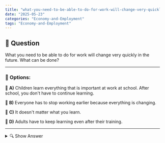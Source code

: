 ```yaml
---
title: "what-you-need-to-be-able-to-do-for-work-will-change-very-quickly-in-the-future-what-can-be-done"
date: "2025-05-23"
categories: "Economy-and-Employment"
tags: "Economy-and-Employment"
---
```


## 📌 **Question**

What you need to be able to do for work will change very quickly in the future. What can be done?



---

### 📝 **Options:**

🔘 **A)** Children learn everything that is important at work at school. After school, you don't have to continue learning.

🔘 **B)** Everyone has to stop working earlier because everything is changing.

🔘 **C)** It doesn't matter what you learn.

🔘 **D)** Adults have to keep learning even after their training.

---

<details>
  <summary>🔍 Show Answer</summary>

  <p>
💡  <b>Correct Answer:</b>  d
  </p>
  <p>
    📖<b>Explanation:</b>
    
  </p>
</details>
